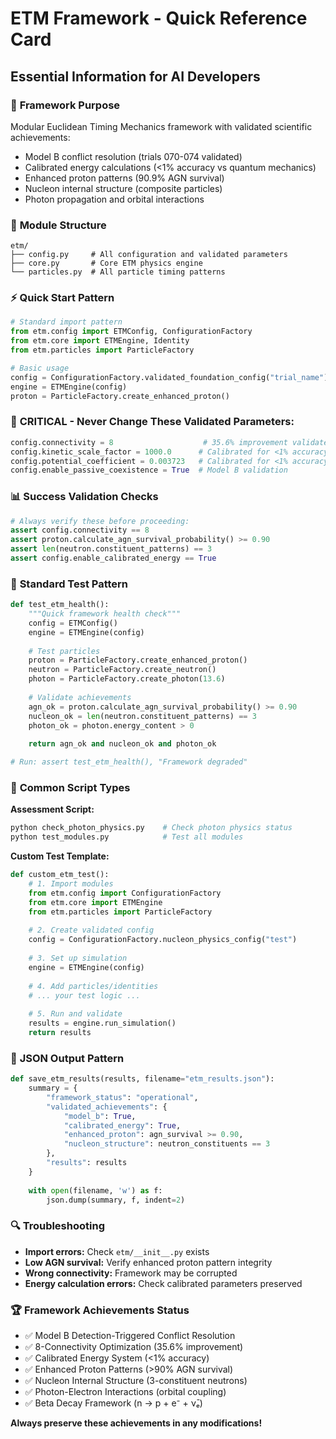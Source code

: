 # ETM Framework - Quick Reference Card
## Essential Information for AI Developers

### 🎯 **Framework Purpose**
Modular Euclidean Timing Mechanics framework with validated scientific achievements:
- Model B conflict resolution (trials 070-074 validated)
- Calibrated energy calculations (<1% accuracy vs quantum mechanics)
- Enhanced proton patterns (90.9% AGN survival)
- Nucleon internal structure (composite particles)
- Photon propagation and orbital interactions

### 📁 **Module Structure**
```
etm/
├── config.py     # All configuration and validated parameters
├── core.py       # Core ETM physics engine  
└── particles.py  # All particle timing patterns
```

### ⚡ **Quick Start Pattern**
```python
# Standard import pattern
from etm.config import ETMConfig, ConfigurationFactory
from etm.core import ETMEngine, Identity
from etm.particles import ParticleFactory

# Basic usage
config = ConfigurationFactory.validated_foundation_config("trial_name")
engine = ETMEngine(config)
proton = ParticleFactory.create_enhanced_proton()
```

### 🚨 **CRITICAL - Never Change These Validated Parameters:**
```python
config.connectivity = 8                    # 35.6% improvement validated
config.kinetic_scale_factor = 1000.0      # Calibrated for <1% accuracy
config.potential_coefficient = 0.003723   # Calibrated for <1% accuracy
config.enable_passive_coexistence = True  # Model B validation
```

### 📊 **Success Validation Checks**
```python
# Always verify these before proceeding:
assert config.connectivity == 8
assert proton.calculate_agn_survival_probability() >= 0.90
assert len(neutron.constituent_patterns) == 3
assert config.enable_calibrated_energy == True
```

### 🧪 **Standard Test Pattern**
```python
def test_etm_health():
    """Quick framework health check"""
    config = ETMConfig()
    engine = ETMEngine(config)
    
    # Test particles
    proton = ParticleFactory.create_enhanced_proton()
    neutron = ParticleFactory.create_neutron()
    photon = ParticleFactory.create_photon(13.6)
    
    # Validate achievements
    agn_ok = proton.calculate_agn_survival_probability() >= 0.90
    nucleon_ok = len(neutron.constituent_patterns) == 3
    photon_ok = photon.energy_content > 0
    
    return agn_ok and nucleon_ok and photon_ok

# Run: assert test_etm_health(), "Framework degraded"
```

### 📝 **Common Script Types**

**Assessment Script:**
```python
python check_photon_physics.py    # Check photon physics status
python test_modules.py            # Test all modules
```

**Custom Test Template:**
```python
def custom_etm_test():
    # 1. Import modules
    from etm.config import ConfigurationFactory
    from etm.core import ETMEngine
    from etm.particles import ParticleFactory
    
    # 2. Create validated config
    config = ConfigurationFactory.nucleon_physics_config("test")
    
    # 3. Set up simulation
    engine = ETMEngine(config)
    
    # 4. Add particles/identities
    # ... your test logic ...
    
    # 5. Run and validate
    results = engine.run_simulation()
    return results
```

### 🎯 **JSON Output Pattern**
```python
def save_etm_results(results, filename="etm_results.json"):
    summary = {
        "framework_status": "operational",
        "validated_achievements": {
            "model_b": True,
            "calibrated_energy": True, 
            "enhanced_proton": agn_survival >= 0.90,
            "nucleon_structure": neutron_constituents == 3
        },
        "results": results
    }
    
    with open(filename, 'w') as f:
        json.dump(summary, f, indent=2)
```

### 🔍 **Troubleshooting**
- **Import errors:** Check `etm/__init__.py` exists
- **Low AGN survival:** Verify enhanced proton pattern integrity  
- **Wrong connectivity:** Framework may be corrupted
- **Energy calculation errors:** Check calibrated parameters preserved

### 🏆 **Framework Achievements Status**
- ✅ Model B Detection-Triggered Conflict Resolution
- ✅ 8-Connectivity Optimization (35.6% improvement)  
- ✅ Calibrated Energy System (<1% accuracy)
- ✅ Enhanced Proton Patterns (>90% AGN survival)
- ✅ Nucleon Internal Structure (3-constituent neutrons)
- ✅ Photon-Electron Interactions (orbital coupling)
- ✅ Beta Decay Framework (n → p + e⁻ + ν̄ₑ)

**Always preserve these achievements in any modifications!**
